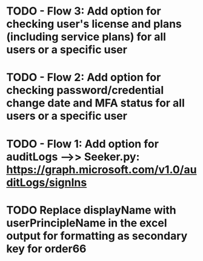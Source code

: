 # TODO - Flow 3: Add option for checking user's license and plans (including service plans) for all users or a specific user

# TODO - Flow 2: Add option for checking password/credential change date and MFA status for all users or a specific user

# TODO - Flow 1: Add option for auditLogs -->> Seeker.py: https://graph.microsoft.com/v1.0/auditLogs/signIns

# TODO Replace displayName with userPrincipleName in the excel output for formatting as secondary key for order66
